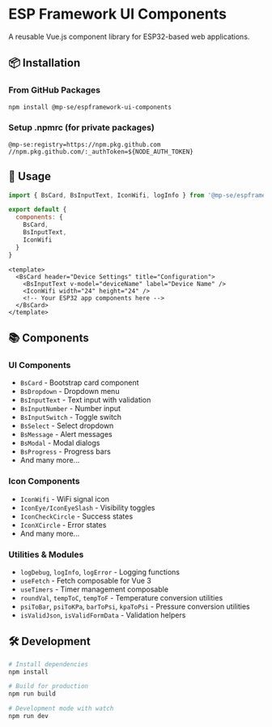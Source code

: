 # ESP Framework UI Components

A reusable Vue.js component library for ESP32-based web applications.

## 📦 Installation

### From GitHub Packages

```bash
npm install @mp-se/espframework-ui-components
```

### Setup .npmrc (for private packages)

```
@mp-se:registry=https://npm.pkg.github.com
//npm.pkg.github.com/:_authToken=${NODE_AUTH_TOKEN}
```

## 🔧 Usage

```javascript
import { BsCard, BsInputText, IconWifi, logInfo } from '@mp-se/espframework-ui-components'

export default {
  components: {
    BsCard,
    BsInputText,
    IconWifi
  }
}
```

```vue
<template>
  <BsCard header="Device Settings" title="Configuration">
    <BsInputText v-model="deviceName" label="Device Name" />
    <IconWifi width="24" height="24" />
    <!-- Your ESP32 app components here -->
  </BsCard>
</template>
```

## 📚 Components

### UI Components
- `BsCard` - Bootstrap card component
- `BsDropdown` - Dropdown menu
- `BsInputText` - Text input with validation
- `BsInputNumber` - Number input
- `BsInputSwitch` - Toggle switch
- `BsSelect` - Select dropdown
- `BsMessage` - Alert messages
- `BsModal` - Modal dialogs
- `BsProgress` - Progress bars
- And many more...

### Icon Components
- `IconWifi` - WiFi signal icon
- `IconEye/IconEyeSlash` - Visibility toggles
- `IconCheckCircle` - Success states
- `IconXCircle` - Error states
- And many more...

### Utilities & Modules

- `logDebug`, `logInfo`, `logError` - Logging functions
- `useFetch` - Fetch composable for Vue 3
- `useTimers` - Timer management composable
- `roundVal`, `tempToC`, `tempToF` - Temperature conversion utilities
- `psiToBar`, `psiToKPa`, `barToPsi`, `kpaToPsi` - Pressure conversion utilities
- `isValidJson`, `isValidFormData` - Validation helpers

## 🛠️ Development

```bash
# Install dependencies
npm install

# Build for production
npm run build

# Development mode with watch
npm run dev
```

